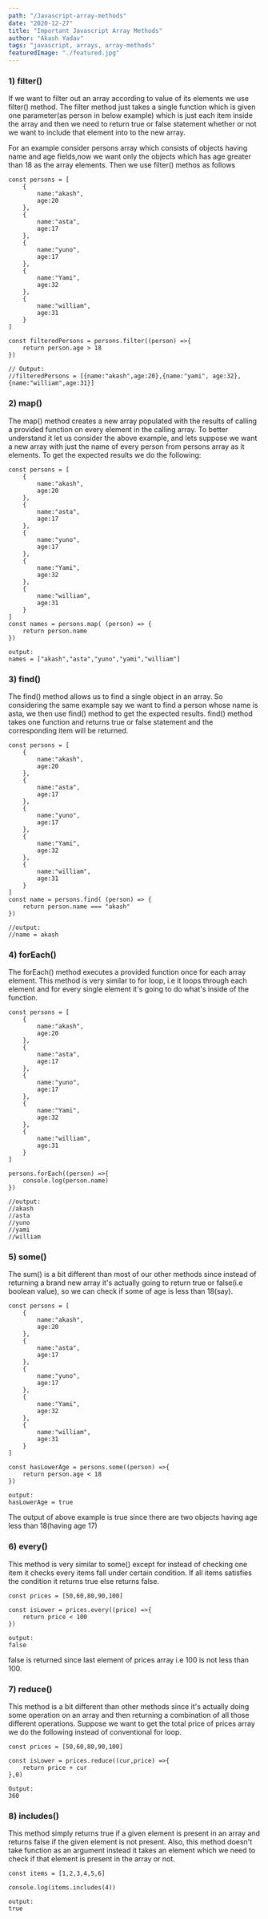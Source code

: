 ```yaml
---
path: "/Javascript-array-methods"
date: "2020-12-27"
title: "Important Javascript Array Methods"
author: "Akash Yadav"
tags: "javascript, arrays, array-methods"
featuredImage: "./featured.jpg"
---
```


### 1) filter()
If we want to filter out an array according to value of its elements we use filter() method. The filter method just takes a single function which is given one parameter(as person in below example) which is just each item inside the array and then we need to return true or false statement whether or not we want to include that element into to the new array.

For an example consider persons array which consists of objects having name and age fields,now we want only the objects which has age greater than 18 as the array elements. Then we use filter() methos as follows
```
const persons = [
    {
        name:"akash",
        age:20
    },
    {
        name:"asta",
        age:17
    },
    {
        name:"yuno",
        age:17
    },
    {
        name:"Yami",
        age:32
    },
    {
        name:"william",
        age:31
    }
]

const filteredPersons = persons.filter((person) =>{
    return person.age > 18
})

// Output: 
//filteredPersons = [{name:"akash",age:20},{name:"yami", age:32},{name:"william",age:31}]
```

### 2) map()
The map() method creates a new array populated with the results of calling a provided function on every element in the calling array. To better understand it let us consider the above example, and lets suppose we want a new array with just the name of every person from persons array as it elements. To get the expected results we do the following:

```
const persons = [
    {
        name:"akash",
        age:20
    },
    {
        name:"asta",
        age:17
    },
    {
        name:"yuno",
        age:17
    },
    {
        name:"Yami",
        age:32
    },
    {
        name:"william",
        age:31
    }
]
const names = persons.map( (person) => {
    return person.name
})

output:
names = ["akash","asta","yuno","yami","william"]
```

### 3) find()
The find() method allows us to find a single object in an array. So considering the same example say we want to find a person whose name is asta, we then use find() method to get the expected results. find() method takes one function and returns true or false statement and the corresponding item will be returned.

```
const persons = [
    {
        name:"akash",
        age:20
    },
    {
        name:"asta",
        age:17
    },
    {
        name:"yuno",
        age:17
    },
    {
        name:"Yami",
        age:32
    },
    {
        name:"william",
        age:31
    }
]
const name = persons.find( (person) => {
    return person.name === "akash"
})

//output:
//name = akash 
```

### 4) forEach()
The forEach() method executes a provided function once for each array element.
This method is very similar to for loop, i.e it loops through each element and for every single element it's going to do what's inside of the function.
```
const persons = [
    {
        name:"akash",
        age:20
    },
    {
        name:"asta",
        age:17
    },
    {
        name:"yuno",
        age:17
    },
    {
        name:"Yami",
        age:32
    },
    {
        name:"william",
        age:31
    }
]

persons.forEach((person) =>{
    console.log(person.name)
})

//output:
//akash
//asta
//yuno
//yami
//william

```
### 5) some()
The sum() is a bit different than most of our other methods since instead of returning a brand new array it's actually going to return true or false(i.e boolean value), so we can check if some of age is less than 18(say). 
```
const persons = [
    {
        name:"akash",
        age:20
    },
    {
        name:"asta",
        age:17
    },
    {
        name:"yuno",
        age:17
    },
    {
        name:"Yami",
        age:32
    },
    {
        name:"william",
        age:31
    }
]

const hasLowerAge = persons.some((person) =>{
    return person.age < 18
}) 

output:
hasLowerAge = true
```
The output of above example is true since there are two objects having age less than 18(having age 17)

### 6) every()
This method is very similar to some() except for instead of checking one item it checks every items fall under certain condition. If all items satisfies the condition it returns true else returns false.
```
const prices = [50,60,80,90,100]

const isLower = prices.every((price) =>{
    return price < 100
})

output:
false
```
false is returned since last element of prices array i.e 100 is not less than 100. 

### 7) reduce()
This method is a bit different than other methods since it's actually doing some operation on an array and then returning a combination of all those different operations. Suppose we want to get the total price of prices array we do the following instead of conventional for loop.
```
const prices = [50,60,80,90,100]

const isLower = prices.reduce((cur,price) =>{
    return price + cur
},0)

Output:
360
```

### 8) includes()
This method simply returns true if a given element is present in an array and returns false if the given element is not present. Also, this method doesn't take function as an argument instead it takes an element which we need to check if that element is present in the array or not.
```
const items = [1,2,3,4,5,6]

console.log(items.includes(4))

output:
true
```